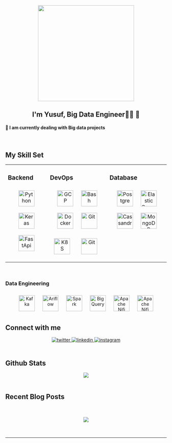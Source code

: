 <div align="center">
<img src="https://media.giphy.com/media/2IudUHdI075HL02Pkk/giphy.gif" align="center" height="" width="300" />
</div>  

## <div align="center">I'm Yusuf, Big Data Engineer👨‍💻 🚀</div>  
  

 #### 🔭 I am currently dealing with Big data projects  
  

<br/>  


## My Skill Set  
<table><tr><td valign="top" width="15%">

### Backend  
<div align="center">  
<a href="https://www.python.org/" target="_blank"><img style="margin: 10px" src="https://profilinator.rishav.dev/skills-assets/python-original.svg" alt="Python" height="50" /></a>
<a href="https://keras.io/" target="_blank"><img style="margin: 10px" src="https://profilinator.rishav.dev/skills-assets/keras.png" alt="Keras" height="50" /></a>
<a href="https://fastapi.tiangolo.com/" target="_blank"><img style="margin: 10px" src="https://fastapi.tiangolo.com/img/logo-margin/logo-teal.png" alt="FastApi" height="50" /></a>
</div>
</td><td valign="top" width="25%">



### DevOps  
<div align="center">  
<a href="https://cloud.google.com/" target="_blank"><img style="margin: 10px" src="https://profilinator.rishav.dev/skills-assets/google_cloud-icon.svg" alt="GCP" height="50" /></a>  
<a href="https://www.gnu.org/software/bash/" target="_blank"><img style="margin: 10px" src="https://1000logos.net/wp-content/uploads/2017/03/LINUX-LOGO.png" alt="Bash" height="50" /></a>  
<a href="https://www.docker.com/" target="_blank"><img style="margin: 10px" src="https://profilinator.rishav.dev/skills-assets/docker-original-wordmark.svg" alt="Docker" height="50" /></a>  
<a href="https://github.com/" target="_blank"><img style="margin: 10px" src="https://profilinator.rishav.dev/skills-assets/git-scm-icon.svg" alt="Git" height="50" /></a>  
<a href="https://kubernetes.io/" target="_blank"><img style="margin: 10px" src="https://www.datamation.com/wp-content/uploads/2021/01/3-31510_svg-kubernetes-logo-hd-png-download.png" alt="K8S" height="50" /></a>  
<a href="https://github.com/" target="_blank"><img style="margin: 20px" src="https://voltrondata.com/assets/images/resources/2023-02-16/main-image-blog.jpg" alt="Git" height="50" /></a>  
</div>
</td><td valign="top" width="25%">

### Database  
<div align="center">  
<a href="https://www.postgresql.org/" target="_blank"><img style="margin: 10px" src="https://upload.wikimedia.org/wikipedia/commons/thumb/2/29/Postgresql_elephant.svg/1985px-Postgresql_elephant.svg.png" alt="Postgre" height="50" /></a>  
<a href="https://www.elastic.co/" target="_blank"><img style="margin: 10px" src="https://profilinator.rishav.dev/skills-assets/elasticsearch.png" alt="Elastic Search" height="50" /></a>  
<!-- <a href="https://hadoop.apache.org/" target="_blank"><img style="margin: 10px" src="https://profilinator.rishav.dev/skills-assets/apache_hadoop-icon.svg" alt="Hadoop" height="50" /></a>   -->
<a href="https://cassandra.apache.org/_/index.html" target="_blank"><img style="margin: 10px" src="https://profilinator.rishav.dev/skills-assets/apache_cassandra-icon.svg" alt="Cassandra" height="50" /></a> 
<a href="https://www.mongodb.com/" target="_blank"><img style="margin: 10px" src="https://profilinator.rishav.dev/skills-assets/mongodb-original-wordmark.svg" alt="MongoDB" height="50" /></a>  
</div>
</td></table>

<br>  

### Data Engineering  
<div align="center">  
<a href="https://kafka.apache.org/" target="_blank"><img style="margin: 10px" src="https://www.logolynx.com/images/logolynx/ce/ce46ae7ee21c42a44c515e71f9449e66.jpeg" alt="Kafka" height="50" /></a>  
<a href="https://airflow.apache.org/" target="_blank"><img style="margin: 10px" src="https://upload.wikimedia.org/wikipedia/commons/d/de/AirflowLogo.png" alt="Ariflow" height="50" /></a>  
<a href="https://spark.apache.org/" target="_blank"><img style="margin: 10px" src="https://upload.wikimedia.org/wikipedia/commons/thumb/f/f3/Apache_Spark_logo.svg/1200px-Apache_Spark_logo.svg.png" alt="Spark" height="50" /></a>
<a href="https://cloud.google.com/bigquery" target="_blank"><img style="margin: 10px" src="https://cdn.softwarereviews.com/production/logos/offering_score_snapshots/62129/original/google-bigquery.png?1648636245" alt="BigQuery" height="50" /></a>
<a href="https://nifi.apache.org/" target="_blank"><img style="margin: 10px" src="https://nifi.apache.org/assets/images/apache-nifi-logo.svg" alt="Apache Nifi" height="50" /></a>
<a href="https://hadoop.apache.org/" target="_blank"><img style="margin: 10px" src="https://hadoop.apache.org/hadoop-logo.jpg" alt="Apache Nifi" height="50" /></a>
  
</div>
</td>


## Connect with me  
<div align="center">
  
<a href="https://twitter.com/yusufgzb" target="_blank">
<img src=https://img.shields.io/badge/twitter-%2300acee.svg?&style=for-the-badge&logo=twitter&logoColor=white alt=twitter style="margin-bottom: 5px;" />
</a>
  
<a href="https://www.linkedin.com/in/yusuf-gözübüyük/" target="_blank">
<img src=https://img.shields.io/badge/linkedin-%231E77B5.svg?&style=for-the-badge&logo=linkedin&logoColor=white alt=linkedin style="margin-bottom: 5px;" />
</a>
  
<a href="https://www.instagram.com/yusuf.gzb/" target="_blank">
<img src=https://img.shields.io/badge/instagram-%23000000.svg?&style=for-the-badge&logo=instagram&logoColor=white alt=instagram style="margin-bottom: 5px;" />
</a>  
  
</div>  
  

<br/>  


## Github Stats  
<div align="center"><img src="https://github-readme-stats.vercel.app/api?username=yusufgzb&show_icons=true&count_private=true&hide_border=true" align="center" /></div>  

<br/>  


## Recent Blog Posts  
  

<br/>  

  

<br/>  

<div align="center">
<img src="https://komarev.com/ghpvc/?username=yusufgzb&&style=flat-square" align="center" />
</div>  
  

<br/>  

<div align="center"></div>
<br />

----
